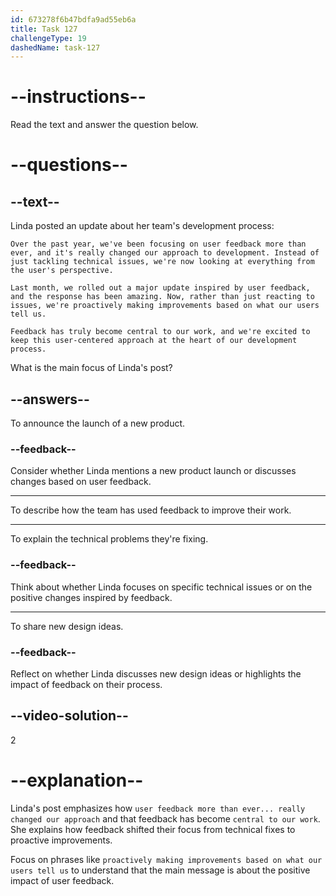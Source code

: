 ```yaml
---
id: 673278f6b47bdfa9ad55eb6a
title: Task 127
challengeType: 19
dashedName: task-127
---
```


<!-- READING -->

# --instructions--

Read the text and answer the question below.

# --questions--

## --text--

Linda posted an update about her team's development process:

`Over the past year, we've been focusing on user feedback more than ever, and it's really changed our approach to development. Instead of just tackling technical issues, we're now looking at everything from the user's perspective.`

`Last month, we rolled out a major update inspired by user feedback, and the response has been amazing. Now, rather than just reacting to issues, we're proactively making improvements based on what our users tell us.`

`Feedback has truly become central to our work, and we're excited to keep this user-centered approach at the heart of our development process.`

What is the main focus of Linda's post?

## --answers--

To announce the launch of a new product.

### --feedback--

Consider whether Linda mentions a new product launch or discusses changes based on user feedback.

---

To describe how the team has used feedback to improve their work.

---

To explain the technical problems they're fixing.

### --feedback--

Think about whether Linda focuses on specific technical issues or on the positive changes inspired by feedback.

---

To share new design ideas.

### --feedback--

Reflect on whether Linda discusses new design ideas or highlights the impact of feedback on their process.

## --video-solution--

2

# --explanation--

Linda's post emphasizes how `user feedback more than ever... really changed our approach` and that feedback has become `central to our work`. She explains how feedback shifted their focus from technical fixes to proactive improvements.

Focus on phrases like `proactively making improvements based on what our users tell us` to understand that the main message is about the positive impact of user feedback.
